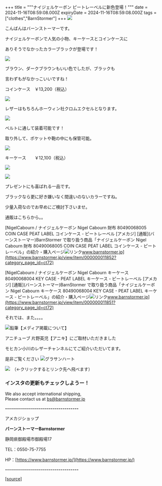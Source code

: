 +++
title = """ナイジェルケーボン ピートレーベルに新色登場！"""
date = 2024-11-16T08:59:08.000Z
expiryDate = 2024-11-16T08:59:08.000Z
tags = ["clothes","BarnStormer"]
+++
[![](https://stat.ameba.jp/user_images/20231023/16/barnstormer-go/b2/03/p/o0420015015354743273.png)](https://ameblo.jp/barnstormer-go/entry-12825670498.html)

こんばんはバーンストーマーです。

ナイジェルケーボンで人気の小物、キーケースとコインケースに

ありそうでなかったカラーブラックが登場です！

[![](https://stat.ameba.jp/user_images/20241116/18/barnstormer-go/f7/23/j/o0466070015510708681.jpg)](https://stat.ameba.jp/user_images/20241116/18/barnstormer-go/f7/23/j/o0466070015510708681.jpg)

ブラウン、ダークブラウンもいい色でしたが、ブラックも

言わずもがなかっこいいですね！

コインケース　￥13,200（税込）

[![](https://stat.ameba.jp/user_images/20241116/18/barnstormer-go/79/1b/j/o0466070015510708685.jpg)](https://stat.ameba.jp/user_images/20241116/18/barnstormer-go/79/1b/j/o0466070015510708685.jpg)

レザーはもちろんホーウィン社クロムエクセルとなります。

[![](https://stat.ameba.jp/user_images/20241116/18/barnstormer-go/70/33/j/o0466070015510708687.jpg)](https://stat.ameba.jp/user_images/20241116/18/barnstormer-go/70/33/j/o0466070015510708687.jpg)

ベルトに通して装着可能です！

取り外して、ポケットや鞄の中にも保管可能。

[![](https://stat.ameba.jp/user_images/20241116/18/barnstormer-go/b1/c6/j/o0466070015510708691.jpg)](https://stat.ameba.jp/user_images/20241116/18/barnstormer-go/b1/c6/j/o0466070015510708691.jpg)

キーケース　　￥12,100（税込）

[![](https://stat.ameba.jp/user_images/20241116/18/barnstormer-go/ce/ff/j/o0466070015510708693.jpg)](https://stat.ameba.jp/user_images/20241116/18/barnstormer-go/ce/ff/j/o0466070015510708693.jpg)

[![](https://stat.ameba.jp/user_images/20241116/18/barnstormer-go/14/a7/j/o0466070015510708695.jpg)](https://stat.ameba.jp/user_images/20241116/18/barnstormer-go/14/a7/j/o0466070015510708695.jpg)

プレゼントにも喜ばれる一品です。

ブラックなら更に好き嫌いなく間違いのないカラーですね。

少量入荷なのでお早めにご検討下さいませ。

通販はこちらから。。

[NigelCabourn / ナイジェルケーボン Nigel Cabourn 財布 80490068005 COIN CASE PEAT LABEL コインケース - ピートレーベル \[アメカジ\] \[通販\](バーンストーマー)BarnStormer で取り扱う商品「ナイジェルケーボン Nigel Cabourn 財布 80490068005 COIN CASE PEAT LABEL コインケース - ピートレーベル」の紹介・購入ページ![リンク](https://c.stat100.ameba.jp/ameblo/symbols/v3.20.0/svg/gray/editor_link.svg)www.barnstormer.jp](https://www.barnstormer.jp/view/item/000000011852?category_page_id=ct72)

[NigelCabourn / ナイジェルケーボン Nigel Cabourn キーケース 80490068004 KEY CASE - PEAT LABEL キーケース - ピートレーベル \[アメカジ\] \[通販\](バーンストーマー)BarnStormer で取り扱う商品「ナイジェルケーボン Nigel Cabourn キーケース 80490068004 KEY CASE - PEAT LABEL キーケース - ピートレーベル」の紹介・購入ページ![リンク](https://c.stat100.ameba.jp/ameblo/symbols/v3.20.0/svg/gray/editor_link.svg)www.barnstormer.jp](https://www.barnstormer.jp/view/item/000000011851?category_page_id=ct72)

それでは、また。。。。

![鉛筆](https://stat100.ameba.jp/blog/ucs/img/char/char3/519.png)【メディア掲載について】

アニチューブ 片野英児【アニキ】にご取材いただきました

モヒカン小川のレザーチャンネルにてご紹介いただいてます。

是非ご覧ください ![グラサンハート](https://stat100.ameba.jp/blog/ucs/img/char/char3/148.png)

[![](https://stat.ameba.jp/user_images/20230412/16/barnstormer-go/6a/23/p/o0108010815269242493.png)](https://www.instagram.com/barnstormer_daily/)　（←クリックするとリンク先へ飛べます）

### インスタの更新もチェックしようー！

We also accept international shipping,  
Please contact us at bs@barnstormer.jp

**\-------------------------------------**

アメカジショップ

**バーンストーマーBarnstormer**

静岡県御殿場市御殿場17

TEL：0550-75-7755

HP：[https://www.barnstormer.jp/](https://www.barnstormer.jp/)

**\-------------------------------------**

[[source]](https://ameblo.jp/barnstormer-go/entry-12875247904.html)
